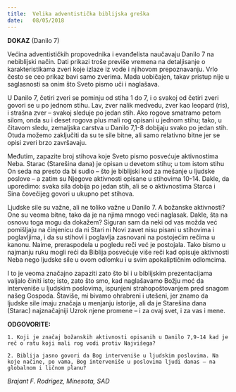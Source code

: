 ```yaml
---
title:  Velika adventistička biblijska greška  
date:   08/05/2018
---
```


**DOKAZ**  (Danilo 7)

Većina adventističkih propovednika i evanđelista naučavaju Danilo 7 na nebiblijski način. Dati prikazi troše previše vremena na detaljisanje o karakteristikama zveri koje izlaze iz vode i njihovom prepoznavanju. Vrlo često se ceo prikaz bavi samo zverima. Mada uobičajen, takav pristup nije u saglasnosti sa onim što Sveto pismo uči i naglašava.

U Danilo 7, četiri zveri se pominju od stiha 1 do 7, i o svakoj od četiri zveri govori se u po jednom stihu. Lav, zver nalik medvedu, zver kao leopard (ris), i strašna zver – svakoj sleduje po jedan stih. Ako rogove smatramo petom silom, onda su i deset rogova plus mali rog opisani u jednom stihu; tako, u čitavom sledu, zemaljska carstva u Danilo 7,1-8 dobijaju svako po jedan stih. Otuda možemo zaključiti da su te sile bitne, ali samo relativno bitne jer se opisi zveri brzo završavaju.

Međutim, zapazite broj stihova koje Sveto pismo posvećuje aktivnostima Neba. Starac (Starešina dana) je opisan u devetom stihu; u tom istom stihu On seda na presto da bi sudio – što je biblijski kod za mešanje u ljudske poslove – a zatim su  Njegove aktivnosti opisane u stihovima 10-14. Dakle, da uporedimo: svaka sila dobija po jedan stih, ali se o aktivnostima Starca i Sina čovečijeg govori u ukupno pet stihova.

Ljudske sile su važne, ali ne toliko važne u Danilo 7. A božanske aktivnosti? One su veoma bitne, tako da je na njima mnogo veći naglasak. Dakle, šta na osnovu toga mogu da dokažem?
Siguran sam da neki od vas možda već pomišljaju na činjenicu da ni Stari ni Novi zavet nisu pisani u stihovima i poglavljima, i da su stihovi i poglavlja zasnovani na postojećim rečima u kanonu. Naime, preraspodela u pogledu reči već je postojala. Tako bismo u najmanju ruku mogli reći da Biblija posvećuje više reči kad opisuje aktivnosti Neba nego ljudske sile u ovom odlomku i u svim apokaliptičnim odlomcima.

I to je veoma značajno zapaziti zato što bi i u biblijskim prezentacijama valjalo činiti isto; isto, zato što smo, kad naglašavamo Božju moć da interveniše u ljudskim poslovima, ispunjeni strahopoštovanjem pred snagom našeg Gospoda. Štaviše, mi bivamo ohrabreni i utešeni, jer znamo da ljudske sile imaju značaja u menjanju istorije, ali da je Starešina dana (Starac) najznačajniji Uzrok njene promene – i za ovaj svet, i za vas i mene.

**ODGOVORITE:**

`1. Koji je značaj božanskih aktivnosti opisanih u Danilo 7,9-14 kad je reč o ratu koji mali rog vodi protiv Najvišega?`

`2. Biblija jasno govori da Bog interveniše u ljudskim poslovima. Na koje načine, po vama, Bog interveniše u poslovima ljudi danas – na globalnom i ličnom planu?`

*Brajant F. Rodrigez, Minesota, SAD*
